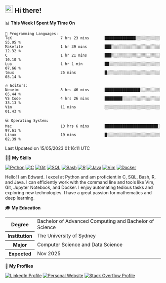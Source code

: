 ## <a href="#"><img src="https://media.giphy.com/media/hvRJCLFzcasrR4ia7z/giphy.gif" width="25px" height="25px"></a> Hi there!

<!--START_SECTION:waka-->
📊 **This Week I Spent My Time On** 

```text
💬 Programming Languages: 
TeX                      7 hrs 23 mins       ██████████████░░░░░░░░░░░   55.05 % 
Makefile                 1 hr 39 mins        ███░░░░░░░░░░░░░░░░░░░░░░   12.32 % 
C                        1 hr 21 mins        ███░░░░░░░░░░░░░░░░░░░░░░   10.10 % 
Lua                      1 hr 1 min          ██░░░░░░░░░░░░░░░░░░░░░░░   07.66 % 
tmux                     25 mins             █░░░░░░░░░░░░░░░░░░░░░░░░   03.14 % 

🔥 Editors: 
Neovim                   8 hrs 46 mins       ████████████████░░░░░░░░░   65.44 % 
VS Code                  4 hrs 26 mins       ████████░░░░░░░░░░░░░░░░░   33.13 % 
Vim                      11 mins             ░░░░░░░░░░░░░░░░░░░░░░░░░   01.43 % 

💻 Operating System: 
Mac                      13 hrs 6 mins       ████████████████████████░   97.61 % 
Linux                    19 mins             █░░░░░░░░░░░░░░░░░░░░░░░░   02.39 % 
```


 Last Updated on 15/05/2023 01:16:11 UTC
<!--END_SECTION:waka-->

💪🏻 **My Skills**

[![Python](https://img.shields.io/badge/-Python-yellow?style=flat-square&logo=Python)](#)
[![C     ](https://img.shields.io/badge/-C-blue?style=flat-square&logo=C)](#)
[![Git   ](https://img.shields.io/badge/-Git-grey?style=flat-square&logo=Git)](#)
[![SQL   ](https://img.shields.io/badge/-SQL-grey?style=flat-square&logo=SQLite)](#)
[![Bash  ](https://img.shields.io/badge/-Bash-grey?style=flat-square&logo=GNU-Bash)](#)
[![R     ](https://img.shields.io/badge/-R-grey?style=flat-square&logo=R)](#)
[![Java  ](https://img.shields.io/badge/-Java-grey?style=flat-square&logo=OpenJDK)](#)
[![Vim   ](https://img.shields.io/badge/-Vim-grey?style=flat-square&logo=Vim)](#)
[![Docker](https://img.shields.io/badge/-Docker-grey?style=flat-square&logo=Docker)](#)

Hello! I am Edward. I excel at Python and am proficient in C, SQL, Bash, R, and
Java. I can efficiently work with the command line and tools like Vim, Git,
Jupyter Notebook, and Docker. I enjoy automating tedious tasks and exploring new
technologies. I have a great passion for mathematics and deep learning.

🎓 **My Education**

<table>
<tr>
    <th>Degree</th>
    <td>Bachelor of Advanced Computing and Bachelor of Science</td>
</tr>
<tr>
    <th>Institution</th>
    <td>The University of Sydney</td>
</tr>
<tr>
    <th>Major</th>
    <td>Computer Science and Data Science</td>
</tr>
<tr>
    <th>Expected</th>
    <td>Nov 2025</td>
</tr>
</table>

🔗 **My Profiles**

[![LinkedIn Profile](https://img.shields.io/badge/-LinkedIn-blue?style=social&logo=LinkedIn)](https://www.linkedin.com/in/edward-ji)
[![Personal Website](https://img.shields.io/badge/-Personal%20Website-blue?style=social&logo=Bootstrap)](https://edwardji.dev)
[![Stack Overflow Profile](https://img.shields.io/badge/-Stack%20Overflow-blue?style=social&logo=StackOverflow)](https://stackoverflow.com/users/11658924)
